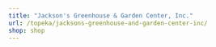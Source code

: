 ```yaml
---
title: "Jackson's Greenhouse & Garden Center, Inc."
url: /topeka/jacksons-greenhouse-and-garden-center-inc/
shop: shop
---
```

